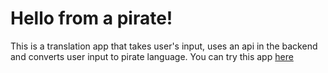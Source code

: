 # Hello from a pirate!
This is a translation app that takes user's input, uses an api in the backend and converts user input to pirate language.
You can try this app [here](https://github.com/sumitsaurabh927/mark-7-pirate-talk)
